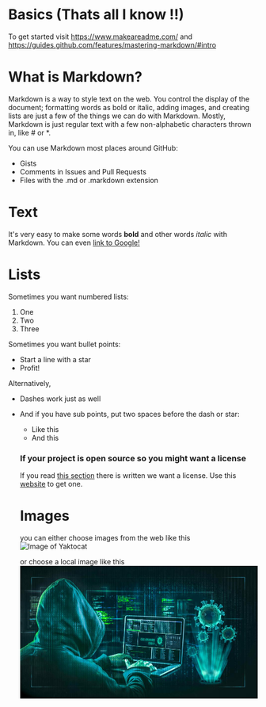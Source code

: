 # Basics (Thats all I know !!) 

To get started visit https://www.makeareadme.com/ and https://guides.github.com/features/mastering-markdown/#intro

# What is Markdown?

Markdown is a way to style text on the web. You control the display of the document; formatting words as bold or italic, adding images, and creating lists are just a few of the things we can do with Markdown. Mostly, Markdown is just regular text with a few non-alphabetic characters thrown in, like # or *.

You can use Markdown most places around GitHub:

* Gists
* Comments in Issues and Pull Requests
* Files with the .md or .markdown extension


# Text
It's very easy to make some words **bold** and other words *italic* with Markdown. You can even [link to Google!](http://google.com)


# Lists

Sometimes you want numbered lists:

1. One
2. Two
3. Three

Sometimes you want bullet points:

* Start a line with a star
* Profit!

Alternatively,

- Dashes work just as well
- And if you have sub points, put two spaces before the dash or star:
  - Like this
  - And this
  
  ### If your project is open source so you might want a license
  If you read [this section](https://www.makeareadme.com/#license-1) there is written we want a license. Use this [website](https://choosealicense.com/) to get one.
  
  
  
  # Images
  
  you can either choose images from the web like this
  ![Image of Yaktocat](https://octodex.github.com/images/yaktocat.png)
  
  or choose a local image like this
  ![](hacker.jpg)

  
 
